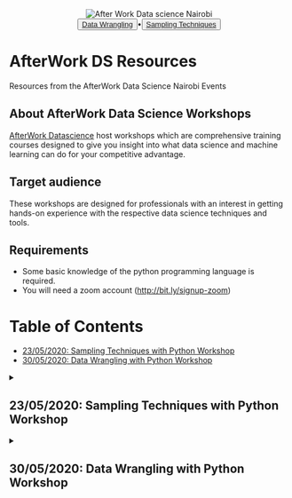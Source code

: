 <center><img src="https://secure.meetupstatic.com/photos/event/5/7/7/7/600_490102391.jpeg" alt="After Work Data science Nairobi"></center>

<center><button><a href="#23-05-2020-sampling-techniques-with-python-workshop">Data Wrangling</a></button>•<button><a href="#30-05-2020-data-wrangling-with-python-workshop">Sampling Techniques</a></button></center>

<h1>AfterWork DS Resources</h1>

Resources from the AfterWork Data Science Nairobi Events

<h2>About AfterWork Data Science Workshops</h2>

<a href="https://www.meetup.com/AfterWork-Data-Science-Nairobi" target="_blank">AfterWork Datascience</a> host workshops which are comprehensive training courses designed to give you insight into what data science and machine learning can do for your competitive advantage.

<h2>Target audience</h2>

These workshops are designed for professionals with an interest in getting hands-on experience with the respective data science techniques and tools.

<h2>Requirements</h2>

- Some basic knowledge of the python programming language is required.
- You will need a zoom account (<a href="http://bit.ly/signup-zoom" target="blank">http://bit.ly/signup-zoom</a>)

<h1>Table of Contents</h1>

* [23/05/2020: Sampling Techniques with Python Workshop](#23-05-2020-sampling-techniques-with-python-workshop)
* [30/05/2020: Data Wrangling with Python Workshop](#30-05-2020-data-wrangling-with-python-workshop)

<details>
    <summary><h2>23/05/2020: Sampling Techniques with Python Workshop</h2></summary>
    
    <h2>Exploring various sampling techniques using the python programming language</h2>
    
    <img src="https://secure.meetupstatic.com/photos/event/2/6/a/4/highres_490449892.jpeg" alt="Sampling Techniques with Python Workshop">
    
    <h2>Expectations:</h2>

    <ol>
        <li>Understand the process of simple random sampling, systemic sampling, cluster sampling and stratified sampling in selecting samples.</li>
        <li>Demonstrate the ability to perform simple random sampling, systemic sampling, cluster sampling and stratified sampling in selecting samples using the python programming language.</li>
        <li>Understand the advantages and disadvantages of simple random sampling, systemic sampling, cluster sampling and stratified sampling.</li>
    </ol>
    <h2>Resources:</h2>
    <ul>
        <li>Pre reading: <a href="https://bit.ly/stpreading" target="_blank">https://bit.ly/stpreading</a></li>
        <li>Quiz: <a href="https://bit.ly/stwpquiz" target="_blank">https://bit.ly/stwpquiz</a></li>
        <li>Notebook: <a href="https://bit.ly/stwpnote" target="_blank">https://bit.ly/stwpnotebook</a></li>
    </ul>   
</details>

<details>
    <summary><h2>30/05/2020: Data Wrangling with Python Workshop</h2></summary>
    
    <h2>Exploring common techniques for wrangling data with the Python programming language.</h2>
    
    <img src="https://secure.meetupstatic.com/photos/event/8/7/9/highres_490502169.jpeg" alt="Data Wrangling with Python Workshop">
    
    <h2>Expectations:</h2>

    <ol>
        <li>Learn how to load a local dataset from various sources</li>
        <li>Learn how to perform data exploration</li>
        <li>Learn how to check and deal with missing data</li>
        <li>Learn how to filter for records in a data frame</li>
        <li>Learn how to sort a data frame</li>
        <li>Learn how to split, merge and concatenate columns in a data frame</li>
        <li>Learn how to export a data frame</li>
    </ol>
    <h2>Resources:</h2>
    <ul>
        <li>Pre reading: <a href="http://bit.ly/dwpreading" target="_blank">http://bit.ly/dwpreading</a></li>
        <li>Quiz: <a href="http://bit.ly/dwpquiz" target="_blank">http://bit.ly/dwpquiz</a></li>
        <li>Notebook: <a href="http://bit.ly/dwpnotebook" target="_blank">http://bit.ly/dwpnotebook</a></li>
    </ul>   
</details>

